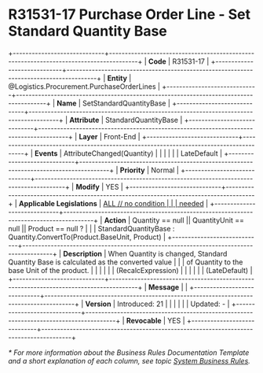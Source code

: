 ﻿---
erp.type: front-end-business-rule
erp.entity: Logistics.Procurement.PurchaseOrderLines
---

# R31531-17 Purchase Order Line - Set Standard Quantity Base
+-----------------------------+---------------------------------------------------------------------------------------+
| **Code**                    | R31531-17                                                                             |
+-----------------------------+---------------------------------------------------------------------------------------+
| **Entity**                  | @Logistics.Procurement.PurchaseOrderLines                                             |
+-----------------------------+---------------------------------------------------------------------------------------+
| **Name**                    | SetStandardQuantityBase                                                               |
+-----------------------------+---------------------------------------------------------------------------------------+
| **Attribute**               | StandardQuantityBase                                                                  |
+-----------------------------+---------------------------------------------------------------------------------------+
| **Layer**                   | Front-End                                                                             |
+-----------------------------+---------------------------------------------------------------------------------------+
| **Events**                  | AttributeChanged(Quantity)                                                            |
|                             |                                                                                       |
|                             | LateDefault                                                                           |
+-----------------------------+---------------------------------------------------------------------------------------+
| **Priority**                | Normal                                                                                |
+-----------------------------+---------------------------------------------------------------------------------------+
| **Modify**                  | YES                                                                                   |
+-----------------------------+---------------------------------------------------------------------------------------+
| **Applicable Legislations** | [ALL // no condition                                                                  |
|                             | needed](xref:applicable-legislations)                                                 |
+-----------------------------+---------------------------------------------------------------------------------------+
| **Action**                  | Quantity == null \|\| QuantityUnit == null \|\| Product == null ?                     |
|                             | StandardQuantityBase : Quantity.ConvertTo(Product.BaseUnit, Product)                  |
+-----------------------------+---------------------------------------------------------------------------------------+
| **Description**             | When Quantity is changed, Standard Quantity Base is calculated as the converted value |
|                             | of Quantity to the base Unit of the product.                                          |
|                             |                                                                                       |
|                             | (RecalcExpression)                                                                    |
|                             |                                                                                       |
|                             | (LateDefault)                                                                         |
+-----------------------------+---------------------------------------------------------------------------------------+
| **Message**                 |                                                                                       |
+-----------------------------+---------------------------------------------------------------------------------------+
| **Version**                 | Introduced: 21                                                                        |
|                             |                                                                                       |
|                             | Updated: -                                                                            |
+-----------------------------+---------------------------------------------------------------------------------------+
| **Revocable**               | YES                                                                                   |
+-----------------------------+---------------------------------------------------------------------------------------+

*\* For more information about the Business Rules Documentation Template and a short explanation of each column, see
topic [System Business Rules](../templates/template-description-system-business-rules.md).*
